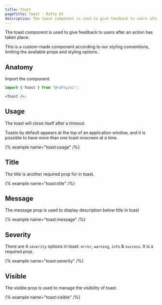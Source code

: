 ```yaml
---
title: Toast
pageTitle: Toast - Rafty UI
description: The toast component is used to give feedback to users after an action has taken place.
---
```


The toast component is used to give feedback to users after an action has taken place.

This is a custom-made component according to our styling conventions, limiting the available props and styling options.

## Anatomy

Import the component.

```jsx
import { Toast } from "@rafty/ui";

<Toast />;
```

## Usage

The toast will close itself after a timeout.

Toasts by default appears at the top of an application window, and it is possible to have more than one toast onscreen at a time.

{% example name="toast:usage" /%}

## Title

The title is another required prop for in toast.

{% example name="toast:title" /%}

## Message

The message prop is used to display description below title in toast

{% example name="toast:message" /%}

## Severity

There are 4 `severity` options in toast: `error`, `warning`, `info` & `success`. It is a required prop.

{% example name="toast:severity" /%}

## Visible

The visible prop is used to manage the visibility of toast.

{% example name="toast:visible" /%}
